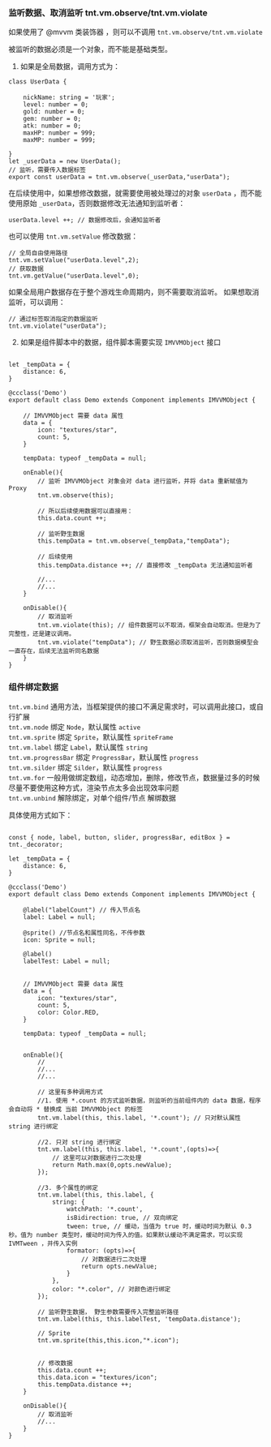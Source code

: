 
### 监听数据、取消监听  tnt.vm.observe/tnt.vm.violate

如果使用了 @mvvm 类装饰器 ，则可以不调用 `tnt.vm.observe/tnt.vm.violate`

被监听的数据必须是一个对象，而不能是基础类型。

1. 如果是全局数据，调用方式为：
```
class UserData {

    nickName: string = '玩家';
    level: number = 0;
    gold: number = 0;
    gem: number = 0;
    atk: number = 0;
    maxHP: number = 999;
    maxMP: number = 999;

}
let _userData = new UserData();
// 监听，需要传入数据标签
export const userData = tnt.vm.observe(_userData,"userData");

```

在后续使用中，如果想修改数据，就需要使用被处理过的对象 `userData` ，而不能使用原始 `_userData`，否则数据修改无法通知到监听者：

```
userData.level ++; // 数据修改后，会通知监听者
```

也可以使用 `tnt.vm.setValue` 修改数据：
```
// 全局自由使用路径
tnt.vm.setValue("userData.level",2);
// 获取数据
tnt.vm.getValue("userData.level",0);
```

如果全局用户数据存在于整个游戏生命周期内，则不需要取消监听。
如果想取消监听，可以调用：

```
// 通过标签取消指定的数据监听
tnt.vm.violate("userData");
```


2. 如果是组件脚本中的数据，组件脚本需要实现 `IMVVMObject` 接口

```

let _tempData = {
    distance: 6,
}

@ccclass('Demo')
export default class Demo extends Component implements IMVVMObject {

    // IMVVMObject 需要 data 属性
    data = {
        icon: "textures/star",
        count: 5,
    }

    tempData: typeof _tempData = null;

    onEnable(){
        // 监听 IMVVMObject 对象会对 data 进行监听，并将 data 重新赋值为 Proxy
        tnt.vm.observe(this);

        // 所以后续使用数据可以直接用：
        this.data.count ++;  

        // 监听野生数据
        this.tempData = tnt.vm.observe(_tempData,"tempData");

        // 后续使用
        this.tempData.distance ++; // 直接修改 _tempData 无法通知监听者
        
        //...
        //...
    }

    onDisable(){
        // 取消监听
        tnt.vm.violate(this); // 组件数据可以不取消，框架会自动取消。但是为了完整性，还是建议调用。
        tnt.vm.violate("tempData"); // 野生数据必须取消监听，否则数据模型会一直存在，后续无法监听同名数据
    }
}

```


### 组件绑定数据 

`tnt.vm.bind` 通用方法，当框架提供的接口不满足需求时，可以调用此接口，或自行扩展  
`tnt.vm.node` 绑定 `Node`，默认属性 `active`    
`tnt.vm.sprite` 绑定 `Sprite`，默认属性 `spriteFrame`   
`tnt.vm.label` 绑定 `Label`，默认属性 `string`    
`tnt.vm.progressBar` 绑定 `ProgressBar`，默认属性 `progress`   
`tnt.vm.silder` 绑定 `Silder`，默认属性 `progress`   
`tnt.vm.for` 一般用做绑定数组，动态增加，删除，修改节点，数据量过多的时候尽量不要使用这种方式，渲染节点太多会出现效率问题   
`tnt.vm.unbind`  解除绑定，对单个组件/节点 解绑数据

具体使用方式如下：
```

const { node, label, button, slider, progressBar, editBox } = tnt._decorator;

let _tempData = {
    distance: 6,
}

@ccclass('Demo')
export default class Demo extends Component implements IMVVMObject {

    @label("labelCount") // 传入节点名
    label: Label = null;

    @sprite() //节点名和属性同名，不传参数
    icon: Sprite = null;

    @label() 
    labelTest: Label = null;


    // IMVVMObject 需要 data 属性
    data = {
        icon: "textures/star",
        count: 5,
        color: Color.RED,
    }

    tempData: typeof _tempData = null;


    onEnable(){
        //
        //...
        //...

        // 这里有多种调用方式
        //1. 使用 *.count 的方式监听数据，则监听的当前组件内的 data 数据，程序会自动将 * 替换成 当前 IMVVMObject 的标签
        tnt.vm.label(this, this.label, '*.count'); // 只对默认属性 string 进行绑定
        
        //2. 只对 string 进行绑定
        tnt.vm.label(this, this.label, '*.count',(opts)=>{
            // 这里可以对数据进行二次处理
            return Math.max(0,opts.newValue);
        }); 
        
        //3. 多个属性的绑定
        tnt.vm.label(this, this.label, {
            string: {
                watchPath: '*.count',
                isBidirection: true, // 双向绑定
                tween: true, // 缓动，当值为 true 时，缓动时间为默认 0.3 秒。值为 number 类型时，缓动时间为传入的值。如果默认缓动不满足需求，可以实现 IVMTween ，并传入实例
                formator: (opts)=>{
                    // 对数据进行二次处理
                    return opts.newValue;
                }
            },
            color: "*.color", // 对颜色进行绑定
        });

        // 监听野生数据， 野生参数需要传入完整监听路径
        tnt.vm.label(this, this.labelTest, 'tempData.distance'); 

        // Sprite 
        tnt.vm.sprite(this,this.icon,"*.icon");


        // 修改数据
        this.data.count ++;
        this.data.icon = "textures/icon";
        this.tempData.distance ++;
    }

    onDisable(){
        // 取消监听
        //...
    }
}
```
